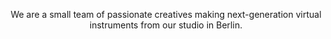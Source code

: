 <p align='center'>
  We are a small team of passionate creatives making next-generation virtual instruments from our studio in Berlin.

